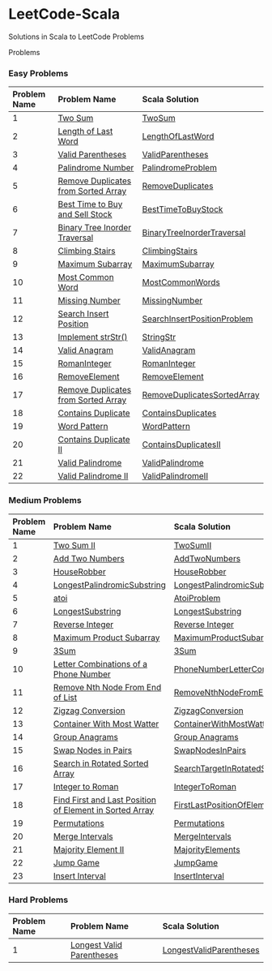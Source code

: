 # LeetCode-Scala

Solutions in Scala to LeetCode Problems

Problems

### Easy Problems

| Problem Name | Problem Name                                                                                                                                                          | Scala Solution                                                                                    |
|:-------------|:----------------------------------------------------------------------------------------------------------------------------------------------------------------------|:--------------------------------------------------------------------------------------------------|
| 1            | [Two Sum](https://leetcode.com/problems/two-sum/)                                                                                                                     | [TwoSum](src/main/scala/com/leetcode/easy/TwoSum.scala)                                           |
| 2            | [Length of Last Word](https://leetcode.com/problems/length-of-last-word/)                                                                                             | [LengthOfLastWord](src/main/scala/com/leetcode/easy/LengthOfLastWord.scala)                       |
| 3            | [Valid Parentheses](https://leetcode.com/problems/valid-parentheses/)                                                                                                 | [ValidParentheses](src/main/scala/com/leetcode/easy/ValidParentheses.scala)                       |
| 4            | [Palindrome Number](https://leetcode.com/problems/palindrome-number/)                                                                                                 | [PalindromeProblem](src/main/scala/com/leetcode/easy/PalindromeProblem.scala)                     |
| 5            | [Remove Duplicates from Sorted Array](https://leetcode.com/problems/remove-duplicates-from-sorted-array/)                                                             | [RemoveDuplicates](src/main/scala/com/leetcode/easy/RemoveDuplicates.scala)                       |
| 6            | [Best Time to Buy and Sell Stock](https://leetcode.com/problems/best-time-to-buy-and-sell-stock/)                                                                     | [BestTimeToBuyStock](src/main/scala/com/leetcode/easy/BestTimeToBuyStock.scala)                   |
| 7            | [Binary Tree Inorder Traversal](https://leetcode.com/problems/binary-tree-inorder-traversal/)                                                                         | [BinaryTreeInorderTraversal](src/main/scala/com/leetcode/easy/BinaryTreeInorderTraversal.scala)   |
| 8            | [Climbing Stairs](https://leetcode.com/problems/climbing-stairs/)                                                                                                     | [ClimbingStairs](src/main/scala/com/leetcode/easy/ClimbingStairs.scala)                           |
| 9            | [Maximum Subarray](https://leetcode.com/problems/maximum-subarray/)                                                                                                   | [MaximumSubarray](src/main/scala/com/leetcode/easy/MaximumSubarray.scala)                         |
| 10           | [Most Common Word](https://leetcode.com/problems/most-common-word/)                                                                                                   | [MostCommonWords](src/main/scala/com/leetcode/easy/MostCommonWords.scala)                         |
| 11           | [Missing Number](https://leetcode.com/problems/missing-number/)                                                                                                       | [MissingNumber](src/main/scala/com/leetcode/easy/MissingNumber.scala)                             |
| 12           | [Search Insert Position](https://leetcode.com/problems/search-insert-position/)                                                                                       | [SearchInsertPositionProblem](src/main/scala/com/leetcode/easy/SearchInsertPositionProblem.scala) |
| 13           | [Implement strStr()](https://leetcode.com/problems/implement-strstr/)                                                                                                 | [StringStr](src/main/scala/com/leetcode/easy/StringStr.scala)                                     |
| 14           | [Valid Anagram](https://leetcode.com/problems/valid-anagram/)                                                                                                         | [ValidAnagram](src/main/scala/com/leetcode/easy/ValidAnagram.scala)                               |
| 15           | [RomanInteger](https://leetcode.com/problems/roman-to-integer/)                                                                                                       | [RomanInteger](src/main/scala/com/leetcode/easy/RomanInteger.scala)                               |
| 16           | [RemoveElement](https://leetcode.com/problems/remove-element/)                                                                                                        | [RemoveElement](src/main/scala/com/leetcode/easy/RemoveElement.scala)                             |
| 17           | [Remove Duplicates from Sorted Array](https://leetcode.com/problems/remove-duplicates-from-sorted-array/)                                                             | [RemoveDuplicatesSortedArray](src/main/scala/com/leetcode/easy/RemoveDuplicatesSortedArray.scala) |
| 18           | [Contains Duplicate](https://leetcode.com/problems/contains-duplicate/)                                                                                               | [ContainsDuplicates](src/main/scala/com/leetcode/easy/ContainsDuplicates$.scala)                  |
| 19           | [Word Pattern](https://leetcode.com/problems/word-pattern/)                                                                                                           | [WordPattern](src/main/scala/com/leetcode/easy/WordPattern.scala)                                 |
| 20           | [Contains Duplicate II](https://leetcode.com/problems/contains-duplicate-ii/)                                                                                         | [ContainsDuplicatesII](src/main/scala/com/leetcode/easy/ContainsDuplicatesII.scala)               |
| 21           | [Valid Palindrome](https://leetcode.com/problems/valid-palindrome/)                                                                                                   | [ValidPalindrome](src/main/scala/com/leetcode/easy/ValidPalindrome.scala)                         |
| 22           | [Valid Palindrome II](https://leetcode.com/problems/valid-palindrome-ii/)                                                                                             | [ValidPalindromeII](src/main/scala/com/leetcode/easy/ValidPalindromeII.scala)                     |

### Medium Problems

| Problem Name | Problem Name                                                                                                                                      | Scala Solution                                                                                                                  |
|:-------------|:--------------------------------------------------------------------------------------------------------------------------------------------------|:--------------------------------------------------------------------------------------------------------------------------------|
| 1            | [Two Sum II](https://leetcode.com/problems/two-sum-ii-input-array-is-sorted/submissions/)                                                         | [TwoSumII](src/main/scala/com/letcode/medium/TwoSumII.scala)                                                                    |
| 2            | [Add Two Numbers](https://leetcode.com/problems/add-two-numbers/)                                                                                 | [AddTwoNumbers](src/main/scala/com/letcode/medium/AddTwoNumbers.scala)                                                          |
| 3            | [HouseRobber](https://leetcode.com/problems/house-robber/)                                                                                        | [HouseRobber](src/main/scala/com/letcode/medium/HouseRobber.scala)                                                              |
| 4            | [LongestPalindromicSubstring](https://leetcode.com/problems/longest-palindromic-substring/)                                                       | [LongestPalindromicSubstring](src/main/scala/com/letcode/medium/LongestPalindromicSubstring.scala)                              |
| 5            | [atoi](https://leetcode.com/problems/string-to-integer-atoi/)                                                                                     | [AtoiProblem](src/main/scala/com/letcode/medium/AtoiProblem.scala)                                                              |
| 6            | [LongestSubstring](https://leetcode.com/problems/longest-substring-without-repeating-characters/)                                                 | [LongestSubstring](src/main/scala/com/letcode/medium/LongestSubstring.scala)                                                    |
| 7            | [Reverse Integer](https://leetcode.com/problems/reverse-integer/)                                                                                 | [Reverse Integer](src/main/scala/com/letcode/medium/ReverseInteger.scala)                                                       |
| 8            | [Maximum Product Subarray](https://leetcode.com/problems/maximum-product-subarray/)                                                               | [MaximumProductSubarray](src/main/scala/com/letcode/medium/MaximumProductSubarray.scala)                                        |
| 9            | [3Sum](https://leetcode.com/problems/3sum/)                                                                                                       | [3Sum](src/main/scala/com/letcode/medium/ThreeSum.scala)                                                                        |
| 10           | [Letter Combinations of a Phone Number](https://leetcode.com/problems/letter-combinations-of-a-phone-number/)                                     | [PhoneNumberLetterCombinations](src/main/scala/com/letcode/medium/PhoneNumberLetterCombinations.scala)                          |
| 11           | [Remove Nth Node From End of List](https://leetcode.com/problems/remove-nth-node-from-end-of-list/)                                               | [RemoveNthNodeFromEndOfList](src/main/scala/com/letcode/medium/RemoveNthNodeFromEndOfList.scala)                                |
| 12           | [Zigzag Conversion](https://leetcode.com/problems/zigzag-conversion/)                                                                             | [ZigzagConversion](src/main/scala/com/letcode/medium/ZigzagConversion.scala)                                                    |
| 13           | [Container With Most Watter](https://leetcode.com/problems/container-with-most-water/)                                                            | [ContainerWithMostWatter](src/main/scala/com/letcode/medium/ContainerWithMostWatter.scala)                                      |
| 14           | [Group Anagrams](https://leetcode.com/problems/group-anagrams/)                                                                                   | [Group Anagrams](src/main/scala/com/letcode/medium/GroupAnagrams.scala)                                                         |
| 15           | [Swap Nodes in Pairs](https://leetcode.com/problems/swap-nodes-in-pairs/)                                                                         | [SwapNodesInPairs](src/main/scala/com/letcode/medium/SwapNodesInPairs.scala)                                                    |
| 16           | [Search in Rotated Sorted Array](https://leetcode.com/problems/search-in-rotated-sorted-array/)                                                   | [SearchTargetInRotatedSortedArray](src/main/scala/com/letcode/medium/SearchTargetInRotatedSortedArray.scala)                    |
| 17           | [Integer to Roman](https://leetcode.com/problems/integer-to-roman/)                                                                               | [IntegerToRoman](src/main/scala/com/letcode/medium/IntegerToRoman.scala)                                                        |
| 18           | [Find First and Last Position of Element in Sorted Array](https://leetcode.com/problems/find-first-and-last-position-of-element-in-sorted-array/) | [FirstLastPositionOfElementInSortedArray](src/main/scala/com/letcode/medium/FirstLastPositionOfElementInSortedArray.scala)      |
| 19           | [Permutations](https://leetcode.com/problems/permutations/)                                                                                       | [Permutations](src/main/scala/com/letcode/medium/Permutations.scala)                                                            |
| 20           | [Merge Intervals](https://leetcode.com/problems/merge-intervals/)                                                                                 | [MergeIntervals](src/main/scala/com/letcode/medium/Permutations.scala)                                                          |
| 21           | [Majority Element II](https://leetcode.com/problems/majority-element-ii/)                                                                         | [MajorityElements](src/main/scala/com/letcode/medium/MajorityElements.scala)                                                    |
| 22           | [Jump Game](https://leetcode.com/problems/jump-game/)                                                                                             | [JumpGame](src/main/scala/com/letcode/medium/JumpGame.scala)                                                                    |
| 23           | [Insert Interval](https://leetcode.com/problems/insert-interval/submissions/)                                                                     | [InsertInterval](src/main/scala/com/letcode/medium/InsertInterval.scala)                                                        |


### Hard Problems

| Problem Name | Problem Name                                                                                                                                           | Scala Solution                                                                                                             |
|:-------------|:-------------------------------------------------------------------------------------------------------------------------------------------------------|:---------------------------------------------------------------------------------------------------------------------------|
| 1            | [Longest Valid Parentheses](https://leetcode.com/problems/longest-valid-parentheses/)                                                                  | [LongestValidParentheses](src/main/scala/com/letcode/medium/LongestValidParentheses.scala)                                 |

